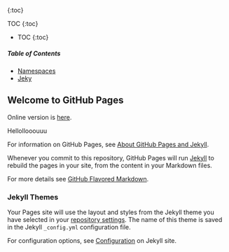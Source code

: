 
{:toc}

TOC {:toc} 

* TOC {:toc} 

##### Table of Contents  
- [Namespaces](https://codeoz-com.github.io/codeoz-code-convention/namespaces)
- [Jeky](#Jekyll-themes)  

## Welcome to GitHub Pages

Online version is [here](https://codeoz-com.github.io/codeoz-code-convention/).

Hellollooouuu

For information on GitHub Pages, see [About GitHub Pages and Jekyll](https://docs.github.com/en/pages/setting-up-a-github-pages-site-with-jekyll/about-github-pages-and-jekyll).

Whenever you commit to this repository, GitHub Pages will run [Jekyll](https://jekyllrb.com/) to rebuild the pages in your site, from the content in your Markdown files.

For more details see [GitHub Flavored Markdown](https://guides.github.com/features/mastering-markdown/).

### Jekyll Themes

Your Pages site will use the layout and styles from the Jekyll theme you have selected in your [repository settings](https://github.com/codeoz-com/codeoz-code-convention/settings/pages). The name of this theme is saved in the Jekyll `_config.yml` configuration file.

For configuration options, see [Configuration](https://jekyllrb.com/docs/configuration/) on Jekyll site.
